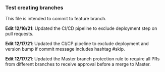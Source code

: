 ### Test creating branches

This file is intended to commit to feature branch.

**Edit 12/16/21**: Updated the CI/CD pipeline to exclude deployment step on pull requests.

**Edit 12/17/21**: Updated the CI/CP pipeline to exclude deployment and version bump if commit message includes hashtag #skip.

**Edit 12/17/21**: Updated the Master branch protection rule to require all PRs from different branches to receive approval before a merge to Master.